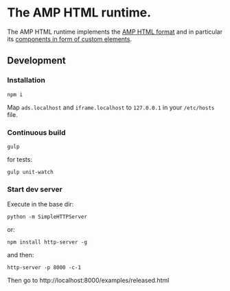 # The AMP HTML runtime.

The AMP HTML runtime implements the [AMP HTML format](spec/amp-html-format.md) and
in particular its [components in form of custom elements](spec/amp-html-components.md).

## Development

### Installation

`npm i`

Map `ads.localhost` and `iframe.localhost` to `127.0.0.1` in your `/etc/hosts` file.

### Continuous build

`gulp`

for tests:

`gulp unit-watch`

### Start dev server

Execute in the base dir:

`python -m SimpleHTTPServer`

or:

`npm install http-server -g`

and then:

`http-server -p 8000 -c-1`

Then go to http://localhost:8000/examples/released.html
